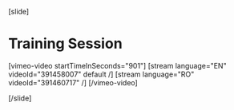 [slide]
# Training Session

[vimeo-video startTimeInSeconds="901"]
[stream language="EN" videoId="391458007" default /]
[stream language="RO" videoId="391460717"  /]
[/vimeo-video]

[/slide]